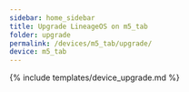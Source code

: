 ```yaml
---
sidebar: home_sidebar
title: Upgrade LineageOS on m5_tab
folder: upgrade
permalink: /devices/m5_tab/upgrade/
device: m5_tab
---
```

{% include templates/device_upgrade.md %}
